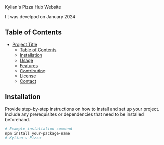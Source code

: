 Kylian's Pizza Hub Website

I t was develpod on January 2024

## Table of Contents

- [Project Title](#project-title)
  - [Table of Contents](#table-of-contents)
  - [Installation](#installation)
  - [Usage](#usage)
  - [Features](#features)
  - [Contributing](#contributing)
  - [License](#license)
  - [Contact](#contact)

## Installation

Provide step-by-step instructions on how to install and set up your project. Include any prerequisites or dependencies that need to be installed beforehand.

```bash
# Example installation command
npm install your-package-name
# Kylian-s-Pizza-
